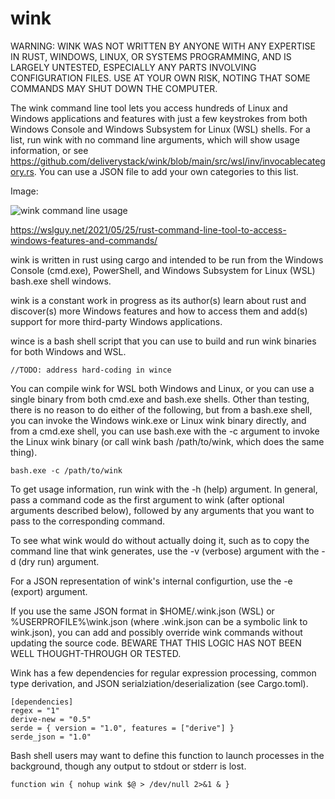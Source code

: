 # wink

WARNING: WINK WAS NOT WRITTEN BY ANYONE WITH ANY EXPERTISE IN RUST, WINDOWS, LINUX, OR SYSTEMS PROGRAMMING, AND IS LARGELY UNTESTED, ESPECIALLY ANY PARTS INVOLVING CONFIGURATION FILES. USE AT YOUR OWN RISK, NOTING THAT SOME COMMANDS MAY SHUT DOWN THE COMPUTER.

The wink command line tool lets you access hundreds of Linux and Windows applications and features with just a few keystrokes from both Windows Console and Windows Subsystem for Linux (WSL) shells. For a list, run wink with no command line arguments, which will show usage information, or see https://github.com/deliverystack/wink/blob/main/src/wsl/inv/invocablecategory.rs. You can use a JSON file to add your own categories to this list.

Image:

![wink command line usage](https://wslguy.files.wordpress.com/2021/06/image-14.png)

https://wslguy.net/2021/05/25/rust-command-line-tool-to-access-windows-features-and-commands/

wink is written in rust using cargo and intended to be run from the Windows Console (cmd.exe), PowerShell, and Windows Subsystem for Linux (WSL) bash.exe shell windows.

wink is a constant work in progress as its author(s) learn about rust and discover(s) more Windows features and how to access them and add(s) support for more third-party Windows applications.

wince is a bash shell script that you can use to build and run wink binaries for both Windows and WSL.

```
//TODO: address hard-coding in wince
```

You can compile wink for WSL both Windows and Linux, or you can use a single binary from both cmd.exe and bash.exe shells. Other than testing, there is no reason to do either of the following, but from a bash.exe shell, you can invoke the Windows wink.exe or Linux wink binary directly, and from a cmd.exe shell, you can use bash.exe with the -c argument to invoke the Linux wink binary (or call wink bash /path/to/wink, which does the same thing).

```
bash.exe -c /path/to/wink
```

To get usage information, run wink with the -h (help) argument. In general, pass a command code as the first argument to wink (after optional arguments described below), followed by any arguments that you want to pass to the corresponding command.

To see what wink would do without actually doing it, such as to copy the command line that wink generates, use the -v (verbose) argument with the -d (dry run) argument.

For a JSON representation of wink's internal configurtion, use the -e (export) argument.

If you use the same JSON format in $HOME/.wink.json (WSL) or %USERPROFILE%\\wink.json (where .wink.json can be a symbolic link to wink.json), you can add and possibly override wink commands without updating the source code. BEWARE THAT THIS LOGIC HAS NOT BEEN WELL THOUGHT-THROUGH OR TESTED.

Wink has a few dependencies for regular expression processing, common type derivation, and JSON serialziation/deserialization (see Cargo.toml).

```
[dependencies]
regex = "1"
derive-new = "0.5"
serde = { version = "1.0", features = ["derive"] }
serde_json = "1.0"
```

Bash shell users may want to define this function to launch processes in the background, though any output to stdout or stderr is lost.

```
function win { nohup wink $@ > /dev/null 2>&1 & } 
```